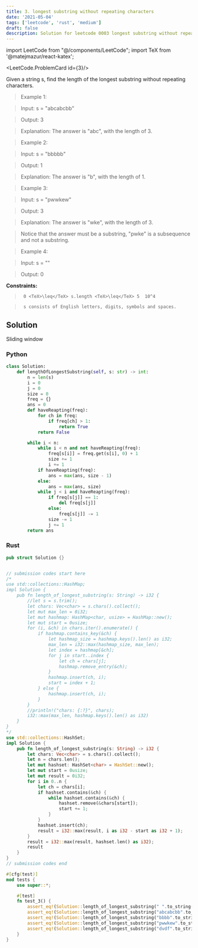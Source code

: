 ```yaml
---
title: 3. longest substring without repeating characters
date: '2021-05-04'
tags: ['leetcode', 'rust', 'medium']
draft: false
description: Solution for leetcode 0003 longest substring without repeating characters
---
```

import LeetCode from "@/components/LeetCode";
import TeX from '@matejmazur/react-katex';

<LeetCode.ProblemCard id={3}/>
 

  Given a string s, find the length of the longest substring without repeating characters.

   

 >   Example 1:

  

 >   Input: s <TeX>=</TeX> "abcabcbb"

 >   Output: 3

 >   Explanation: The answer is "abc", with the length of 3.

  

 >   Example 2:

  

 >   Input: s <TeX>=</TeX> "bbbbb"

 >   Output: 1

 >   Explanation: The answer is "b", with the length of 1.

  

 >   Example 3:

  

 >   Input: s <TeX>=</TeX> "pwwkew"

 >   Output: 3

 >   Explanation: The answer is "wke", with the length of 3.

 >   Notice that the answer must be a substring, "pwke" is a subsequence and not a substring.

  

 >   Example 4:

  

 >   Input: s <TeX>=</TeX> ""

 >   Output: 0

  

   

  **Constraints:**

  

 >   	0 <TeX>\leq</TeX> s.length <TeX>\leq</TeX> 5  10^4

 >   	s consists of English letters, digits, symbols and spaces.


## Solution
Sliding window
### Python
```python
class Solution:
    def lengthOfLongestSubstring(self, s: str) -> int:
        n = len(s)
        i = 0
        j = 0
        size = 0
        freq = {}
        ans = 0
        def haveReapting(freq):
            for ch in freq:
                if freq[ch] > 1:
                    return True
            return False

        while i < n:
            while i < n and not haveReapting(freq):
                freq[s[i]] = freq.get(s[i], 0) + 1
                size += 1
                i += 1
            if haveReapting(freq):
                ans = max(ans, size - 1)
            else:
                ans = max(ans, size)
            while j < i and haveReapting(freq):
                if freq[s[j]] == 1:
                    del freq[s[j]]
                else:
                    freq[s[j]] -= 1
                size -= 1
                j += 1
        return ans
```
### Rust
```rust
pub struct Solution {}


// submission codes start here
/*
use std::collections::HashMap;
impl Solution {
    pub fn length_of_longest_substring(s: String) -> i32 {
        //let s = s.trim();
        let chars: Vec<char> = s.chars().collect();
        let mut max_len = 0i32;
        let mut hashmap: HashMap<char, usize> = HashMap::new();
        let mut start = 0usize;
        for (i, &ch) in chars.iter().enumerate() {
            if hashmap.contains_key(&ch) {
                let hashmap_size = hashmap.keys().len() as i32;
                max_len = i32::max(hashmap_size, max_len);
                let index = hashmap[&ch];
                for j in start..index {
                    let ch = chars[j];
                    hashmap.remove_entry(&ch);
                }
                hashmap.insert(ch, i);
                start = index + 1;
            } else {
                hashmap.insert(ch, i);
            }
        }
        //println!("chars: {:?}", chars);
        i32::max(max_len, hashmap.keys().len() as i32)
    }
}
*/
use std::collections::HashSet;
impl Solution {
    pub fn length_of_longest_substring(s: String) -> i32 {
        let chars: Vec<char> = s.chars().collect();
        let n = chars.len();
        let mut hashset: HashSet<char> = HashSet::new();
        let mut start = 0usize;
        let mut result = 0i32;
        for i in 0..n {
            let ch = chars[i];
            if hashset.contains(&ch) {
                while hashset.contains(&ch) {
                    hashset.remove(&chars[start]);
                    start += 1;
                }
            }
            hashset.insert(ch);
            result = i32::max(result, i as i32 - start as i32 + 1);
        }
        result = i32::max(result, hashset.len() as i32);
        result
    }
}
// submission codes end

#[cfg(test)]
mod tests {
    use super::*;

    #[test]
    fn test_3() {
        assert_eq!(Solution::length_of_longest_substring(" ".to_string()), 1);
        assert_eq!(Solution::length_of_longest_substring("abcabcbb".to_string()),3);
        assert_eq!(Solution::length_of_longest_substring("bbbb".to_string()), 1);
        assert_eq!(Solution::length_of_longest_substring("pwwkew".to_string()), 3);
        assert_eq!(Solution::length_of_longest_substring("dvdf".to_string()), 3);
    }
}

```

